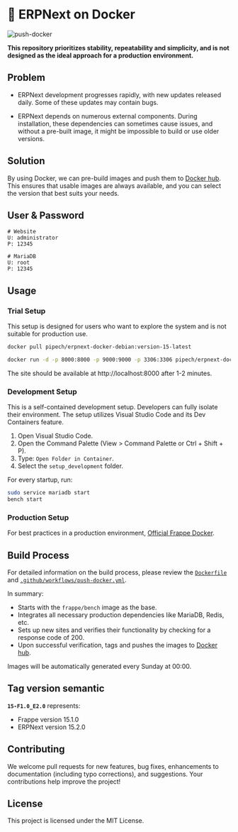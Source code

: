 # :whale: ERPNext on Docker

![push-docker](https://github.com/pipech/erpnext-docker-debian/actions/workflows/push-docker.yml/badge.svg)

**This repository prioritizes stability, repeatability and simplicity, and is not designed as the ideal approach for a production environment.**

## Problem

- ERPNext development progresses rapidly, with new updates released daily. Some of these updates may contain bugs.

- ERPNext depends on numerous external components. During installation, these dependencies can sometimes cause issues, and without a pre-built image, it might be impossible to build or use older versions.

## Solution

By using Docker, we can pre-build images and push them to [Docker hub](https://hub.docker.com/r/pipech/erpnext-docker-debian/). This ensures that usable images are always available, and you can select the version that best suits your needs.

## User & Password

```
# Website
U: administrator
P: 12345

# MariaDB
U: root
P: 12345
```

## Usage

### Trial Setup

This setup is designed for users who want to explore the system and is not suitable for production use.

```sh
docker pull pipech/erpnext-docker-debian:version-15-latest

docker run -d -p 8000:8000 -p 9000:9000 -p 3306:3306 pipech/erpnext-docker-debian:version-15-latest
```

The site should be available at http://localhost:8000 after 1-2 minutes.

### Development Setup

This is a self-contained development setup. Developers can fully isolate their environment. The setup utilizes Visual Studio Code and its Dev Containers feature.

1. Open Visual Studio Code.
1. Open the Command Palette (View > Command Palette or Ctrl + Shift + P).
1. Type: `Open Folder in Container`.
1. Select the `setup_development` folder.

For every startup, run:

```sh
sudo service mariadb start
bench start
```

### Production Setup

For best practices in a production environment, [Official Frappe Docker](https://github.com/frappe/frappe_docker).

## Build Process

For detailed information on the build process, please review the [`Dockerfile`](./Dockerfile) and [`.github/workflows/push-docker.yml`](./.github/workflows/push-docker.yml).

In summary:

- Starts with the `frappe/bench` image as the base.
- Integrates all necessary production dependencies like MariaDB, Redis, etc.
- Sets up new sites and verifies their functionality by checking for a response code of 200.
- Upon successful verification, tags and pushes the images to [Docker hub](https://hub.docker.com/r/pipech/erpnext-docker-debian/).

Images will be automatically generated every Sunday at 00:00.

## Tag version semantic

**`15-F1.0_E2.0`** represents:

- Frappe version 15.1.0
- ERPNext version 15.2.0

## Contributing

We welcome pull requests for new features, bug fixes, enhancements to documentation (including typo corrections), and suggestions. Your contributions help improve the project!

## License

This project is licensed under the MIT License.
